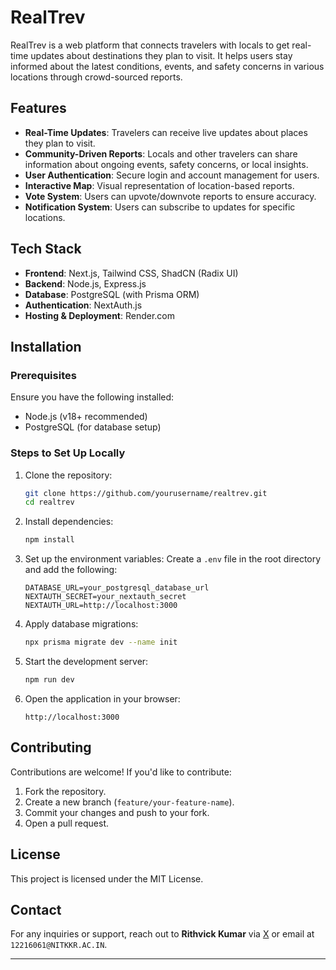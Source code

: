 # RealTrev

RealTrev is a web platform that connects travelers with locals to get real-time updates about destinations they plan to visit. It helps users stay informed about the latest conditions, events, and safety concerns in various locations through crowd-sourced reports.

## Features
- **Real-Time Updates**: Travelers can receive live updates about places they plan to visit.
- **Community-Driven Reports**: Locals and other travelers can share information about ongoing events, safety concerns, or local insights.
- **User Authentication**: Secure login and account management for users.
- **Interactive Map**: Visual representation of location-based reports.
- **Vote System**: Users can upvote/downvote reports to ensure accuracy.
- **Notification System**: Users can subscribe to updates for specific locations.

## Tech Stack
- **Frontend**: Next.js, Tailwind CSS, ShadCN (Radix UI)
- **Backend**: Node.js, Express.js
- **Database**: PostgreSQL (with Prisma ORM)
- **Authentication**: NextAuth.js
- **Hosting & Deployment**: Render.com

## Installation

### Prerequisites
Ensure you have the following installed:
- Node.js (v18+ recommended)
- PostgreSQL (for database setup)

### Steps to Set Up Locally
1. Clone the repository:
   ```sh
   git clone https://github.com/yourusername/realtrev.git
   cd realtrev
   ```

2. Install dependencies:
   ```sh
   npm install
   ```

3. Set up the environment variables:
   Create a `.env` file in the root directory and add the following:
   ```env
   DATABASE_URL=your_postgresql_database_url
   NEXTAUTH_SECRET=your_nextauth_secret
   NEXTAUTH_URL=http://localhost:3000
   ```

4. Apply database migrations:
   ```sh
   npx prisma migrate dev --name init
   ```

5. Start the development server:
   ```sh
   npm run dev
   ```

6. Open the application in your browser:
   ```
   http://localhost:3000
   ```

## Contributing
Contributions are welcome! If you'd like to contribute:
1. Fork the repository.
2. Create a new branch (`feature/your-feature-name`).
3. Commit your changes and push to your fork.
4. Open a pull request.

## License
This project is licensed under the MIT License.

## Contact
For any inquiries or support, reach out to **Rithvick Kumar** via [X](https://https://x.com/rithvickkr027) or email at `12216061@NITKKR.AC.IN`.

---

